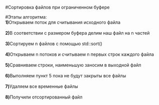 #Сортировка файлов при ограниченном буфере 

#Этапы алгоритма:
<br><b>1)</b>Открываем поток для считывания исходного файла</br>
<br><b>2)</b>В соответствии с размером буфера делим наш файл на n частей </br>
<br><b>3)</b>Сортируем n файлов с помощью std::sort() </br>
<br><b>4)</b>Открываем n потоков и считываем n первых строк каждого файла</br>
<br><b>5)</b>Сравниваем строки, наименьшую заносим в выходной файл</br>
<br><b>6)</b>Выполняем пункт 5 пока не будут закрыты все файлы</br>
<br><b>7)</b>Удаляем все временные файлы </br>
<br><b>8)</b>Получили отсортированный файл</br>
